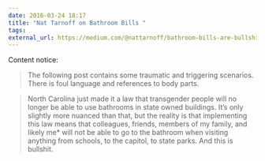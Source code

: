 ```yaml
---
date: 2016-03-24 18:17
title: "Nat Tarnoff on Bathroom Bills "
tags:
external_url: https://medium.com/@nattarnoff/bathroom-bills-are-bullshit-6b33a9de0549#.df49j7ucg
---
```


Content notice:

>The following post contains some traumatic and triggering scenarios. There is foul language and references to body parts.

>North Carolina just made it a law that transgender people will no longer be able to use bathrooms in state owned buildings. It’s only slightly more nuanced than that, but the reality is that implementing this law means that colleagues, friends, members of my family, and likely me* will not be able to go to the bathroom when visiting anything from schools, to the capitol, to state parks. And this is bullshit.
